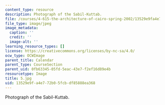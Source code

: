 ```yaml
---
content_type: resource
description: Photograph of the Sabil-Kuttab.
file: /courses/4-615-the-architecture-of-cairo-spring-2002/13529e9fa4e772b05fcbdf85888ea368_5.jpg
file_type: image/jpeg
image_metadata:
  caption: ''
  credit: ''
  image-alt: ''
learning_resource_types: []
license: https://creativecommons.org/licenses/by-nc-sa/4.0/
ocw_type: OCWImage
parent_title: Calendar
parent_type: CourseSection
parent_uid: 0fb63345-05fd-5eac-43e7-f2ef16d89e4b
resourcetype: Image
title: 5.jpg
uid: 13529e9f-a4e7-72b0-5fcb-df85888ea368
---
```

Photograph of the Sabil-Kuttab.